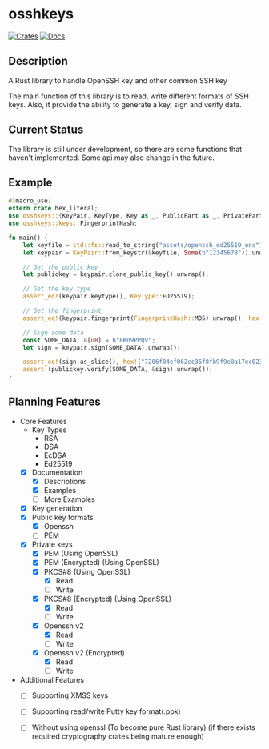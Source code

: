 # osshkeys

[![Crates](https://img.shields.io/crates/v/osshkeys.svg)](https://crates.io/crates/osshkeys)
[![Docs](https://docs.rs/osshkeys/badge.svg)](https://docs.rs/osshkeys)

## Description
A Rust library to handle OpenSSH key and other common SSH key

The main function of this library is to read, write different formats of SSH keys.
Also, it provide the ability to generate a key, sign and verify data.

## Current Status
The library is still under development, so there are some functions that haven't implemented.
Some api may also change in the future.

## Example
```rust
#[macro_use]
extern crate hex_literal;
use osshkeys::{KeyPair, KeyType, Key as _, PublicPart as _, PrivatePart as _};
use osshkeys::keys::FingerprintHash;

fn main() {
    let keyfile = std::fs::read_to_string("assets/openssh_ed25519_enc").unwrap();
    let keypair = KeyPair::from_keystr(&keyfile, Some(b"12345678")).unwrap();

    // Get the public key
    let publickey = keypair.clone_public_key().unwrap();

    // Get the key type
    assert_eq!(keypair.keytype(), KeyType::ED25519);

    // Get the fingerprint
    assert_eq!(keypair.fingerprint(FingerprintHash::MD5).unwrap(), hex!("d29552b0c87d7ff1acb3c2229e783321"));

    // Sign some data
    const SOME_DATA: &[u8] = b"8Kn9PPQV";
    let sign = keypair.sign(SOME_DATA).unwrap();

    assert_eq!(sign.as_slice(), hex!("7206f04ef062ec35f8fb9f9e8a17ec023070ecf5f6e1021ea2af73137b1b832bba08766e5ad95fdca81af37b27898428f9a7dbeb044dd550afeb46efb94fe808").as_ref());
    assert!(publickey.verify(SOME_DATA, &sign).unwrap());
}
```

## Planning Features
- Core Features
    - Key Types
        - RSA
        - DSA
        - EcDSA
        - Ed25519
    - [x] Documentation
        - [x] Descriptions
        - [x] Examples
        - [ ] More Examples
    - [x] Key generation
    - [x] Public key formats
        - [x] Openssh
        - [ ] PEM
    - [x] Private keys
        - [x] PEM (Using OpenSSL)
        - [x] PEM (Encrypted) (Using OpenSSL)
        - [x] PKCS#8 (Using OpenSSL)
            - [x] Read
            - [ ] Write
        - [x] PKCS#8 (Encrypted) (Using OpenSSL)
            - [x] Read
            - [ ] Write
        - [x] Openssh v2
            - [x] Read
            - [ ] Write
        - [x] Openssh v2 (Encrypted)
            - [x] Read
            - [ ] Write
- Additional Features
    - [ ] Supporting XMSS keys
    - [ ] Supporting read/write Putty key format(.ppk)
    - [ ] Without using openssl (To become pure Rust library) (if there exists required cryptography crates being mature enough)

